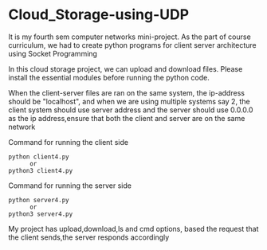 # Cloud_Storage-using-UDP

It is my fourth sem computer networks mini-project. As the part of course curriculum, we had to create python programs for client server architecture using Socket Programming

In this cloud storage project, we can upload and download files. Please install the essential modules before running the python code.

When the client-server files are ran on the same system, the ip-address should be "localhost", and when we are using multiple systems say 2, the client system should use server address and 
the server should use 0.0.0.0 as the ip address,ensure that both the client and server are on the same network


Command for running the client side

```shell
python client4.py
      or
python3 client4.py
```

Command for running the server side

```shell
python server4.py
      or
python3 server4.py
```

My project has upload,download,ls and cmd options, based the request that the client sends,the server responds accordingly


